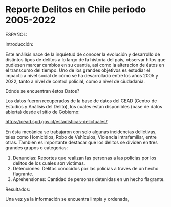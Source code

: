 # Reporte Delitos en Chile periodo 2005-2022

ESPAÑOL:

Introducción:

Este análisis nace de la inquietud de conocer la evolución y desarrollo de distintos tipos de delitos a lo largo de la historia del país, observar hítos que pudiesen marcar cambios en su cuantía, así como la alteracion de éstos en el transcurso del tiempo. Uno de los grandes objetivos es estudiar el impacto a nivel social de cómo se ha desarrollado entre los años 2005 y 2022, tanto a nivel de control policial, como a nivel de ciudadanía.

Dónde se encuentran éstos Datos?

Los datos fueron recuperados de la base de datos del CEAD (Centro de Estudios y Análisis del Delito), los cuales están disponibles (base de datos abierta) desde el sitio de Gobierno:

https://cead.spd.gov.cl/estadisticas-delictuales/

En ésta mecánica se trabajaron con solo algunas incidencias delictivas, tales como Homicidios, Robo de Vehículos, Violencia intrafamiliar, entre otras. También es importante destacar que los delitos se dividen en tres grandes grupos o categorías:

1) Denuncias: Reportes que realizan las personas a las policias por los delitos de los cuales son victimas.
2) Detenciones: Delitos conocidos por las policias a través de un hecho flagrante.
3) Aprehensiones: Cantidad de personas detenidas en un hecho flagrante.

Resultados:

Una vez ya la información se encuentra limpia y ordenada, 

